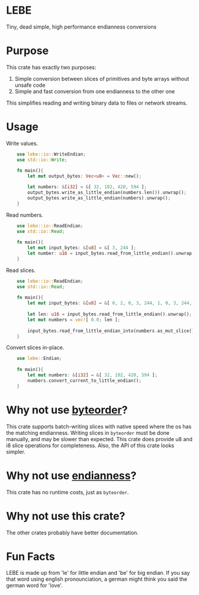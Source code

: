# LEBE
Tiny, dead simple, high performance endianness conversions

# Purpose
This crate has exactly two purposes:
  1. Simple conversion between slices of primitives and byte arrays without unsafe code
  2. Simple and fast conversion from one endianness to the other one

This simplifies reading and writing binary data to files or network streams.


# Usage

Write values.
```rust
    use lebe::io::WriteEndian;
    use std::io::Write;
    
    fn main(){
        let mut output_bytes: Vec<u8> = Vec::new();

        let numbers: &[i32] = &[ 32, 102, 420, 594 ];
        output_bytes.write_as_little_endian(numbers.len()).unwrap();
        output_bytes.write_as_little_endian(numbers).unwrap();
    }
```

Read numbers.
```rust
    use lebe::io::ReadEndian;
    use std::io::Read;
    
    fn main(){
        let mut input_bytes: &[u8] = &[ 3, 244 ];
        let number: u16 = input_bytes.read_from_little_endian().unwrap();
    }
```

Read slices.
```rust
    use lebe::io::ReadEndian;
    use std::io::Read;
    
    fn main(){
        let mut input_bytes: &[u8] = &[ 0, 2, 0, 3, 244, 1, 0, 3, 244, 1 ];
        
        let len: u16 = input_bytes.read_from_little_endian().unwrap();
        let mut numbers = vec![ 0.0; len ];
        
        input_bytes.read_from_little_endian_into(numbers.as_mut_slice()).unwrap();
    }
```

Convert slices in-place.
```rust
    use lebe::Endian;
    
    fn main(){
        let mut numbers: &[i32] = &[ 32, 102, 420, 594 ];
        numbers.convert_current_to_little_endian();
    }
```


# Why not use [byteorder](https://crates.io/crates/byteorder)?
This crate supports batch-writing slices with native speed 
where the os has the matching endianness. Writing slices in `byteorder` 
must be done manually, and may be slower than expected. 
This crate does provide u8 and i8 slice operations for completeness.
Also, the API of this crate looks simpler.

# Why not use [endianness](https://crates.io/crates/endianness)?
This crate has no runtime costs, just as `byteorder`.

# Why not use this crate?
The other crates probably have better documentation.


# Fun Facts
LEBE is made up from 'le' for little endian and 'be' for big endian.
If you say that word using english pronounciation, 
a german might think you said the german word for 'love'.
